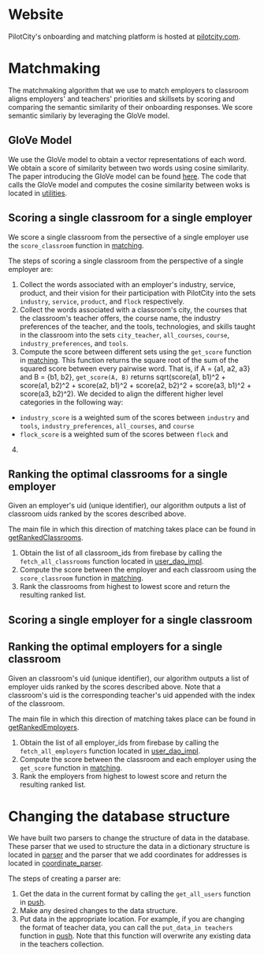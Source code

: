 # Website
PilotCity's onboarding and matching platform is hosted at [pilotcity.com](https://pilotcity.com/).

# Matchmaking
The matchmaking algorithm that we use to match employers to classroom aligns employers' and teachers' priorities and skillsets by scoring and comparing the semantic similarity of their onboarding responses. We score semantic similariy by leveraging the GloVe model.

## GloVe Model
We use the GloVe model to obtain a vector representations of each word. We obtain a score of similarity between two words using cosine similarity. The paper introducing the GloVe model can be found [here](https://nlp.stanford.edu/pubs/glove.pdf). The code that calls the GloVe model and computes the cosine similarity between woks is located in [utilities](backend/utilities.py#L79-L84). 

## Scoring a single classroom for a single employer
We score a single classroom from the persective of a single employer use the `score_classroom` function in [matching](backend/matching.py#L68-L109). 

The steps of scoring a single classroom from the perspective of a single employer are:
1. Collect the words associated with an employer's industry, service, product, and their vision for their participation with PilotCity into the sets `industry`, `service`, `product`, and `flock` respectively. 
2. Collect the words associated with a classroom's city, the courses that the classroom's teacher offers, the course name, the industry preferences of the teacher, and the tools, technologies, and skills taught in the classroom into the sets `city_teacher`, `all_courses`, `course`, `industry_preferences`, and `tools`. 
3. Compute the score between different sets using the `get_score` function in [matching](backend/matching.py#L48-L66).  This function returns the square root of the sum of the squared score between every pairwise word. That is, if A = {a1, a2, a3} and B = {b1, b2}, `get_score(A, B)` returns sqrt(score(a1, b1)^2 + score(a1, b2)^2 + score(a2, b1)^2 + score(a2, b2)^2 + score(a3, b1)^2 + score(a3, b2)^2). We decided to align the different higher level categories in the following way:
  - `industry_score` is a weighted sum of the scores between `industry` and `tools`, `industry_preferences`, `all_courses`, and `course`
  - `flock_score` is a weighted sum of the scores between `flock` and 
  
4. 

## Ranking the optimal classrooms for a single employer
Given an employer's uid (unique identifier), our algorithm outputs a list of classroom uids ranked by the scores described above. 

The main file in which this direction of matching takes place can be found in [getRankedClassrooms](backend/getRankedClassrooms.py).

1. Obtain the list of all classroom_ids from firebase by calling the `fetch_all_classrooms` function located in [user_dao_impl](backend/user_dao_impl.py).
2. Compute the score between the employer and each classroom using the `score_classroom` function in [matching](backend/matching.py).
3. Rank the classrooms from highest to lowest score and return the resulting ranked list.

## Scoring a single employer for a single classroom


## Ranking the optimal employers for a single classroom
Given an classroom's uid (unique identifier), our algorithm outputs a list of employer uids ranked by the scores described above. Note that a classroom's uid is the corresponding teacher's uid appended with the index of the classroom. 

The main file in which this direction of matching takes place can be found in [getRankedEmployers](backend/getRankedEmployers.py).

1. Obtain the list of all employer_ids from firebase by calling the `fetch_all_employers` function located in [user_dao_impl](backend/user_dao_impl.py).
2. Compute the score between the classroom and each employer using the `get_score` function in [matching](backend/matching.py).
3. Rank the employers from highest to lowest score and return the resulting ranked list.

# Changing the database structure
We have built two parsers to change the structure of data in the database. These parser that we used to structure the data in a dictionary structure is located in [parser](backend/parser.py) and the parser that we add coordinates for addresses is located in [coordinate_parser](backend/coordinate_parser.py). 

The steps of creating a parser are:
1. Get the data in the current format by calling the `get_all_users` function in [push](backend/push.py).
2. Make any desired changes to the data structure. 
3. Put data in the appropriate location. For example, if you are changing the format of teacher data, you can call the `put_data_in teachers` function in [push](backend/push.py#L79-L84). Note that this function will overwrite any existing data in the teachers collection. 
